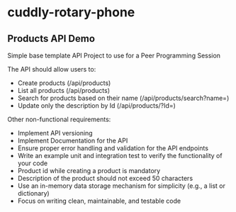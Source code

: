 # cuddly-rotary-phone

## Products API Demo

Simple base template API Project to use for a Peer Programming Session

The API should allow users to:
  - Create products (/api/products)
  - List all products (/api/products)
  - Search for products based on their name (/api/products/search?name=<searchTerm>)
  - Update only the description by Id (/api/products/?Id=<searchTerm>)

Other non-functional requirements:
  - Implement API versioning
  - Implement Documentation for the API
  - Ensure proper error handling and validation for the API endpoints
  - Write an example unit and integration test to verify the functionality of your code
  - Product id while creating a product is mandatory
  - Description of the product should not exceed 50 characters
  - Use an in-memory data storage mechanism for simplicity (e.g., a list or dictionary)
  - Focus on writing clean, maintainable, and testable code
